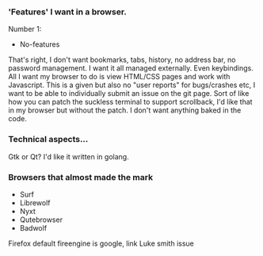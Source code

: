 ### &apos;Features&apos; I want in a browser.

Number 1:

- No-features

That's right, I don't want bookmarks, tabs, history, no address bar, no password management.
I want it all managed externally.
Even keybindings.
All I want my browser to do is view HTML/CSS pages and work with Javascript.
This is a given but also no "user reports" for bugs/crashes etc, I want to be able to individually submit an issue on the git page.
Sort of like how you can patch the suckless terminal to support scrollback, I'd like that in my browser but without the patch. I don't want anything baked in the code.

### Technical aspects&hellip;

Gtk or Qt?
I'd like it written in golang.

### Browsers that almost made the mark

- Surf
- Librewolf
- Nyxt
- Qutebrowser
- Badwolf

Firefox default fireengine is google, link Luke smith issue

<!-- include drawing of olympic pedestal -->
